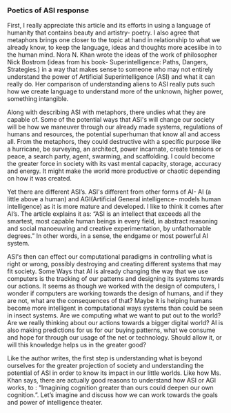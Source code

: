 <h3>
Poetics of ASI response
</h3>

First, I really appreciate this article and its efforts in using a language of humanity that contains beauty and artistry- poetry. I also agree that metaphors brings one closer to the topic at hand in relationship to what we already know, to keep the language, ideas and thoughts more acesiibe in to the human mind. Nora N. Khan wrote the ideas of the work of philosopher Nick Bostrom (ideas from his book- Superintelligence: Paths, Dangers, Strategies.) in  a way that makes sense to someone who may not entirely understand the power of Artificial Superintelligence (ASI) and what it can really do. Her comparison of understanding aliens to ASI really puts such how we create language to understand more of the unknown, higher power, something intangible.

Along with describing ASI with metaphors, there undies what they are capable of. Some of the potential ways that ASI's will change our society will be how we maneuver through our already made systems, regulations of humans and resources, the potential superhuman that know all and access all. From the metaphors, they could destructive with a specific purpose like a hurricane, be surveying, an architect, power incarnate, create tensions or peace, a search party, agent, swarming,  and scaffolding. I could become the greater force in society with its vast mental capacity, storage, accuracy and energy. It might make the world more productive or chaotic depending on how it was created.
 
Yet there are different ASI’s.  ASI's different from other forms of AI- AI (a little above a human) and AGI(Artificial General intelligence- models human intelligence) as it is more mature and developed. I like to think it comes after AI’s. The article explains it as: “ASI is an intellect that exceeds all the smartest, most capable human beings in every field, in abstract reasoning and social manoeuvring and creative experimentation, by unfathomable degrees.” In other words, in a sense, the endgame or most powerful AI system.


ASI's then can effect our computational paradigms in controlling what is right or wrong, possibly destroying and creating different systems that may fit society.  Some Ways that AI is already changing the way that we use computers is the tracking of our patterns and designing its systems towards our actions. It seems as though we worked with the design of computers, I wonder if computers are working towards the design of humans, and if they are not, what are the consequences of that? Maybe it is helping humans become more intelligent in computational ways systems than could be seen in insect systems. 
Are we computing what we want to put out to the world? Are we really thinking about our actions towards a bigger digital world? AI is also making predictions for us for our buying patterns, what we consume and hope for through our usage of the net or technology. Should allow it, or will this knowledge helps us in the greater good?
 
Like the author writes, the first step is understanding what is beyond ourselves for the greater projection of society and understanding the potential of ASI in order to know its impact in our little worlds. Like how Ms. Khan says, there are actually good reasons to understand how ASI or AGI works, to : “Imagining cognition greater than ours could deepen our own cognition.”. Let’s imagine and discuss  how we can work towards the goals and power of intelligence theater.
